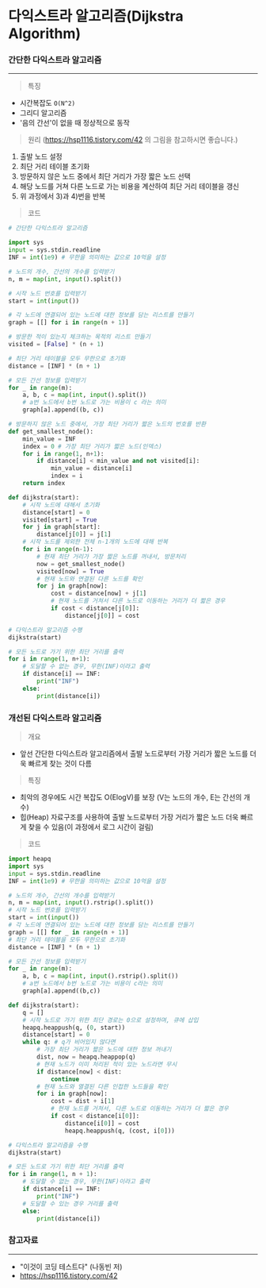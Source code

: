 # 다익스트라 알고리즘(Dijkstra Algorithm)



### 간단한 다익스트라 알고리즘

---

> 특징

- 시간복잡도 `O(N^2)`
- 그리디 알고리즘
- '음의 간선'이 없을 때 정상적으로 동작

> 원리 (https://hsp1116.tistory.com/42 의 그림을 참고하시면 좋습니다.)

1. 출발 노드 설정
2. 최단 거리 테이블 초기화
3. 방문하지 않은 노드 중에서 최단 거리가 가장 짧은 노드 선택
4. 해당 노드를 거쳐 다른 노드로 가는 비용을 계산하여 최단 거리 테이블을 갱신
5. 위 과정에서 3)과 4)번을 반복

> 코드

```python
# 간단한 다익스트라 알고리즘

import sys
input = sys.stdin.readline
INF = int(1e9) # 무한을 의미하는 값으로 10억을 설정

# 노드의 개수, 간선의 개수를 입력받기
n, m = map(int, input().split())

# 시작 노드 번호를 입력받기
start = int(input())

# 각 노드에 연결되어 있는 노드에 대한 정보를 담는 리스트를 만들기
graph = [[] for i in range(n + 1)]

# 방문한 적이 있는지 체크하는 목적의 리스트 만들기
visited = [False] * (n + 1)

# 최단 거리 테이블을 모두 무한으로 초기화
distance = [INF] * (n + 1)

# 모든 간선 정보를 입력받기
for _ in range(m):
    a, b, c = map(int, input().split())
    # a번 노드에서 b번 노드로 가는 비용이 c 라는 의미
    graph[a].append((b, c))

# 방문하지 않은 노드 중에서, 가장 최단 거리가 짧은 노드의 번호를 반환
def get_smallest_node():
    min_value = INF
    index = 0 # 가장 최단 거리가 짧은 노드(인덱스)
    for i in range(1, n+1):
        if distance[i] < min_value and not visited[i]:
            min_value = distance[i]
            index = i
    return index

def dijkstra(start):
    # 시작 노드에 대해서 초기화
    distance[start] = 0
    visited[start] = True
    for j in graph[start]:
        distance[j[0]] = j[1]
    # 시작 노드를 제외한 전체 n-1개의 노드에 대해 반복
    for i in range(n-1):
        # 현재 최단 거리가 가장 짧은 노드를 꺼내서, 방문처리
        now = get_smallest_node()
        visited[now] = True
        # 현재 노드와 연결된 다른 노드를 확인
        for j in graph[now]:
            cost = distance[now] + j[1]
            # 현재 노드를 거쳐서 다른 노드로 이동하는 거리가 더 짧은 경우
            if cost < distance[j[0]]:
                distance[j[0]] = cost

# 다익스트라 알고리즘 수행
dijkstra(start)

# 모든 노드로 가기 위한 최단 거리를 출력
for i in range(1, n+1):
    # 도달할 수 없는 경우, 무한(INF)이라고 출력
    if distance[i] == INF:
        print("INF")
    else:
        print(distance[i])
```



### 개선된 다익스트라 알고리즘

> 개요

- 앞선 간단한 다익스트라 알고리즘에서 출발 노드로부터 가장  거리가 짧은 노드를 더욱 빠르게 찾는 것이 다름

> 특징

- 최악의 경우에도 시간 복잡도 O(ElogV)를 보장 (V는 노드의 개수, E는 간선의 개수)
- 힙(Heap) 자료구조를 사용하여 출발 노드로부터 가장 거리가 짧은 노드 더욱 빠르게 찾을 수 있음(이 과정에서 로그 시간이 걸림)

> 코드

```python
import heapq
import sys
input = sys.stdin.readline
INF = int(1e9) # 무한을 의미하는 값으로 10억을 설정

# 노드의 개수, 간선의 개수를 입력받기
n, m = map(int, input().rstrip().split())
# 시작 노드 번호를 입력받기
start = int(input())
# 각 노드에 연결되어 있는 노드에 대한 정보를 담는 리스트를 만들기
graph = [[] for _ in range(n + 1)]
# 최단 거리 테이블을 모두 무한으로 초기화
distance = [INF] * (n + 1)

# 모든 간선 정보를 입력받기
for _ in range(m):
    a, b, c = map(int, input().rstrip().split())
    # a번 노드에서 b번 노드로 가는 비용이 c라는 의미
    graph[a].append((b,c))

def dijkstra(start):
    q = []
    # 시작 노드로 가기 위한 최단 경로는 0으로 설정하며, 큐에 삽입
    heapq.heappush(q, (0, start))
    distance[start] = 0
    while q: # q가 비어있지 않다면
        # 가장 최단 거리가 짧은 노드에 대한 정보 꺼내기
        dist, now = heapq.heappop(q)
        # 현재 노드가 이미 처리된 적이 있는 노드라면 무시
        if distance[now] < dist:
            continue
        # 현재 노드와 열결된 다른 인접한 노드들을 확인
        for i in graph[now]:
            cost = dist + i[1]
            # 현재 노드를 거쳐서, 다른 노드로 이동하는 거리가 더 짧은 경우
            if cost < distance[i[0]]:
                distance[i[0]] = cost
                heapq.heappush(q, (cost, i[0]))

# 다익스트라 알고리즘을 수행
dijkstra(start)

# 모든 노드로 가기 위한 최단 거리를 출력
for i in range(1, n + 1):
    # 도달할 수 없는 경우, 무한(INF)이라고 출력
    if distance[i] == INF:
        print("INF")
    # 도달할 수 있는 경우 거리를 출력
    else:
        print(distance[i])
```



### 참고자료

----

- "이것이 코딩 테스트다" (나동빈 저)
- https://hsp1116.tistory.com/42